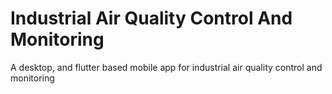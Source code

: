 # Industrial Air Quality Control And Monitoring
A desktop, and flutter based mobile app for industrial air quality control and monitoring
